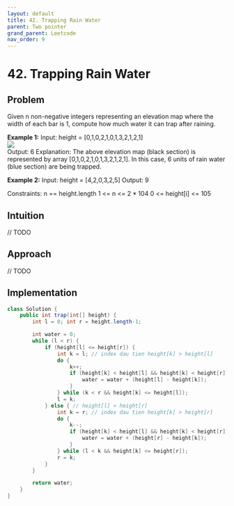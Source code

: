 ```yaml
---
layout: default
title: 42. Trapping Rain Water
parent: Two pointer
grand_parent: Leetcode
nav_order: 9
---
```


# 42. Trapping Rain Water

## Problem
Given n non-negative integers representing an elevation map where the width of each bar is 1, compute how much water it can trap after raining.

**Example 1:**
Input: height = [0,1,0,2,1,0,1,3,2,1,2,1] \
![](https://assets.leetcode.com/uploads/2018/10/22/rainwatertrap.png) \
Output: 6
Explanation: The above elevation map (black section) is represented by array [0,1,0,2,1,0,1,3,2,1,2,1]. In this case, 6 units of rain water (blue section) are being trapped.

**Example 2:**
Input: height = [4,2,0,3,2,5]
Output: 9

Constraints:
n == height.length
1 <= n <= 2 * 104
0 <= height[i] <= 105

## Intuition
// TODO

## Approach
// TODO

## Implementation
```java
class Solution {
    public int trap(int[] height) {
        int l = 0; int r = height.length-1;

        int water = 0;
        while (l < r) {
            if (height[l] <= height[r]) {
                int k = l; // index dau tien height[k] > height[l]
                do {
                    k++;
                    if (height[k] < height[l] && height[k] < height[r]) {
                        water = water + (height[l] - height[k]);
                    }
                } while (k < r && height[k] <= height[l]);
                l = k;
            } else { // height[l] > height[r]
                int k = r; // index dau tien height[k] > height[r]
                do {
                    k--;
                    if (height[k] < height[l] && height[k] < height[r]) {
                        water = water + (height[r] - height[k]);
                    }
                } while (l < k && height[k] <= height[r]);
                r = k;
            }
        }

        return water;
    }
}
```
